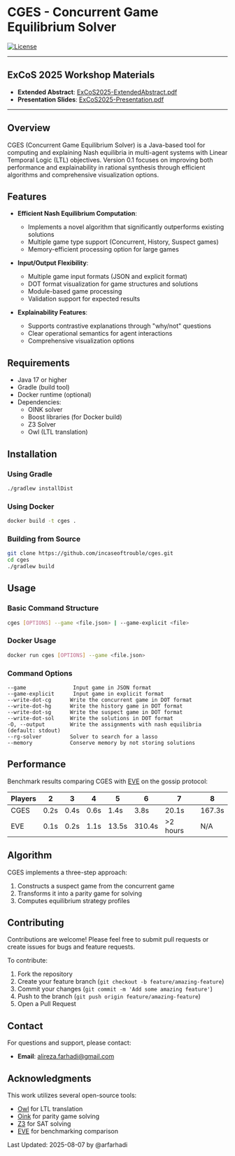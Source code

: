 # CGES - Concurrent Game Equilibrium Solver

[![License](https://img.shields.io/badge/license-MIT-blue.svg)](LICENSE)

---

## ExCoS 2025 Workshop Materials

- **Extended Abstract**: [ExCoS2025-ExtendedAbstract.pdf](https://github.com/incaseoftrouble/CGES/blob/master/ExCoS2025-ExtendedAbstract.pdf)
- **Presentation Slides**: [ExCoS2025-Presentation.pdf](https://github.com/incaseoftrouble/CGES/blob/master/ExCoS2025-Presentation.pdf)

---

## Overview

CGES (Concurrent Game Equilibrium Solver) is a Java-based tool for computing and explaining Nash equilibria in multi-agent systems with Linear Temporal Logic (LTL) objectives. Version 0.1 focuses on improving both performance and explainability in rational synthesis through efficient algorithms and comprehensive visualization options.

## Features

- **Efficient Nash Equilibrium Computation**:
  - Implements a novel algorithm that significantly outperforms existing solutions
  - Multiple game type support (Concurrent, History, Suspect games)
  - Memory-efficient processing option for large games

- **Input/Output Flexibility**:
  - Multiple game input formats (JSON and explicit format)
  - DOT format visualization for game structures and solutions
  - Module-based game processing
  - Validation support for expected results

- **Explainability Features**:
  - Supports contrastive explanations through "why/not" questions
  - Clear operational semantics for agent interactions
  - Comprehensive visualization options

## Requirements

- Java 17 or higher
- Gradle (build tool)
- Docker runtime (optional)
- Dependencies:
  - OINK solver
  - Boost libraries (for Docker build)
  - Z3 Solver
  - Owl (LTL translation)

## Installation

### Using Gradle
```bash
./gradlew installDist
```

### Using Docker
```bash
docker build -t cges .
```

### Building from Source
```bash
git clone https://github.com/incaseoftrouble/cges.git
cd cges
./gradlew build
```

## Usage

### Basic Command Structure
```bash
cges [OPTIONS] --game <file.json> | --game-explicit <file>
```

### Docker Usage
```bash
docker run cges [OPTIONS] --game <file.json>
```

### Command Options
```
--game               Input game in JSON format
--game-explicit      Input game in explicit format
--write-dot-cg      Write the concurrent game in DOT format
--write-dot-hg      Write the history game in DOT format
--write-dot-sg      Write the suspect game in DOT format
--write-dot-sol     Write the solutions in DOT format
-O, --output        Write the assignments with nash equilibria (default: stdout)
--rg-solver         Solver to search for a lasso
--memory            Conserve memory by not storing solutions
```

## Performance

Benchmark results comparing CGES with [EVE](https://github.com/eve-mas/eve-parity) on the gossip protocol:

| Players | 2    | 3    | 4    | 5     | 6      | 7       | 8       |
|---------|------|------|------|--------|---------|----------|----------|
| CGES    | 0.2s | 0.4s | 0.6s | 1.4s  | 3.8s   | 20.1s   | 167.3s  |
| EVE     | 0.1s | 0.2s | 1.1s | 13.5s | 310.4s | >2 hours | N/A     |

## Algorithm

CGES implements a three-step approach:
1. Constructs a suspect game from the concurrent game
2. Transforms it into a parity game for solving
3. Computes equilibrium strategy profiles

## Contributing

Contributions are welcome! Please feel free to submit pull requests or create issues for bugs and feature requests.

To contribute:
1. Fork the repository
2. Create your feature branch (`git checkout -b feature/amazing-feature`)
3. Commit your changes (`git commit -m 'Add some amazing feature'`)
4. Push to the branch (`git push origin feature/amazing-feature`)
5. Open a Pull Request


## Contact

For questions and support, please contact:
- **Email**: alireza.farhadi@gmail.com

## Acknowledgments

This work utilizes several open-source tools:
- [Owl](https://github.com/owl-toolkit/owl) for LTL translation
- [Oink](https://github.com/trolando/oink) for parity game solving
- [Z3](https://github.com/Z3Prover/z3) for SAT solving
- [EVE](https://github.com/eve-mas/eve-parity) for benchmarking comparison


Last Updated: 2025-08-07 by @arfarhadi
